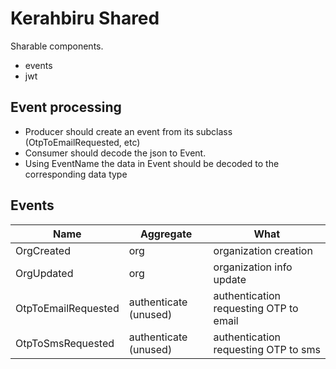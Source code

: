# Kerahbiru Shared 

Sharable components.
- events
- jwt

## Event processing
- Producer should create an event from its subclass (OtpToEmailRequested, etc)
- Consumer should decode the json to Event. 
- Using EventName the data in Event should be decoded to the corresponding data type

## Events
|Name|Aggregate|What|
|---|---|-------|
|OrgCreated|org|organization creation|
|OrgUpdated|org|organization info update|
|OtpToEmailRequested|authenticate (unused)|authentication requesting OTP to email |
|OtpToSmsRequested|authenticate (unused)|authentication requesting OTP to sms |